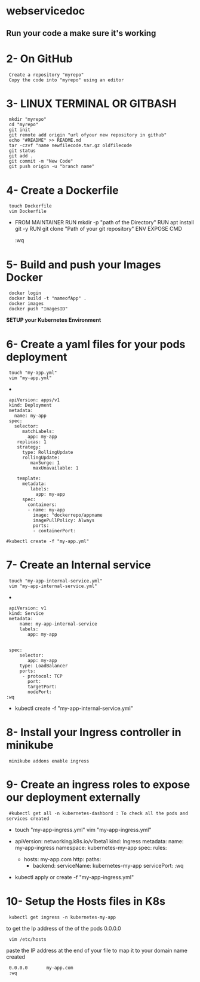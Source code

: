 # webservicedoc

## Run your code a make sure it's working


# 2- On  GitHub
     Create a repository "myrepo"
     Copy the code into "myrepo" using an editor


# 3- LINUX TERMINAL OR GITBASH

     mkdir "myrepo"
     cd "myrepo"
     git init
     git remote add origin "url ofyour new repository in github"
     echo "#README" >> README.md
     tar -czvf "name newfilecode.tar.gz oldfilecode
     git status
     git add .
     git commit -m "New Code"
     git push origin -u "branch name"


# 4- Create a Dockerfile

     touch Dockerfile
     vim Dockerfile
*
     FROM
     MAINTAINER
     RUN mkdir -p "path of the Directory"
     RUN apt install git -y
     RUN git clone "Path of your git repository"
     ENV
     EXPOSE 
     CMD

     :wq


# 5- Build and push your Images  Docker

     docker login
     docker build -t "nameofApp" .
     docker images
     docker push "ImagesID"

**SETUP your Kubernetes Environment**


# 6- Create a yaml files for your pods deployment

     touch "my-app.yml" 
     vim "my-app.yml"  
*

     apiVersion: apps/v1 
     kind: Deployment
     metadata:
       name: my-app
     spec:
       selector:
          matchLabels:
            app: my-app
        replicas: 1 
        strategy:
          type: RollingUpdate
          rollingUpdate:
             maxSurge: 1
              maxUnavailable: 1

        template:
          metadata:
             labels:
               app: my-app
          spec:
            containers:
            - name: my-app
              image: "dockerrepo/appname
              imagePullPolicy: Always
              ports:
              - containerPort: 
 
    #kubectl create -f "my-app.yml"


# 7- Create an Internal service
   
     touch "my-app-internal-service.yml"
     vim "my-app-internal-service.yml"

*

     apiVersion: v1
     kind: Service
     metadata:
         name: my-app-internal-service
         labels:
            app: my-app


     spec:
         selector:
            app: my-app
         type: LoadBalancer
         ports:
          - protocol: TCP
            port: 
            targetPort: 
            nodePort: 
    :wq

*
     kubectl create -f "my-app-internal-service.yml"


# 8- Install your Ingress controller in minikube

     minikube addons enable ingress


# 9- Create an ingress roles to expose our deployment externally

     #kubectl get all -n kubernetes-dashbord : To check all the pods and services created

*  
     touch "my-app-ingress.yml"
     vim "my-app-ingress.yml"

*
    apiVersion: networking.k8s.io/v1beta1
    kind: Ingress
    metadata:
       name: my-app-ingress
       namespace: kubernetes-my-app
    spec:
     rules:
     - hosts: my-app.com
       http:
         paths:
          - backend:
              serviceName: kubernetes-my-app
              servicePort: 
     :wq
*
     kubectl apply or create -f "my-app-ingress.yml"


# 10- Setup the Hosts files in K8s

     kubectl get ingress -n kubernetes-my-app
to get the Ip address of the of the pods 0.0.0.0
 
     vim /etc/hosts
paste the IP address at the end of your file to map it to your domain name created

     0.0.0.0       my-app.com
     :wq